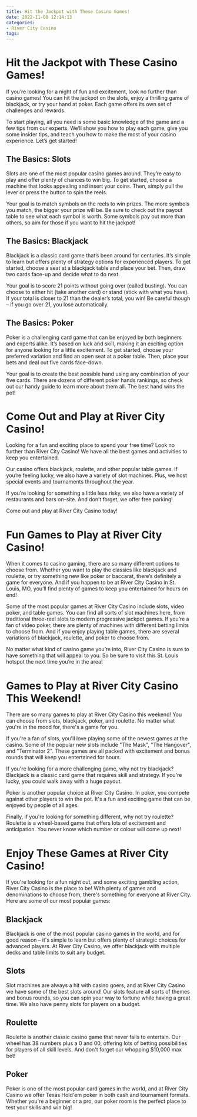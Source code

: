 ```yaml
---
title: Hit the Jackpot with These Casino Games!
date: 2022-11-08 12:14:13
categories:
- River City Casino
tags:
---
```



#  Hit the Jackpot with These Casino Games!

If you’re looking for a night of fun and excitement, look no further than casino games! You can hit the jackpot on the slots, enjoy a thrilling game of blackjack, or try your hand at poker. Each game offers its own set of challenges and rewards.

To start playing, all you need is some basic knowledge of the game and a few tips from our experts. We’ll show you how to play each game, give you some insider tips, and teach you how to make the most of your casino experience. Let’s get started!

## The Basics: Slots

Slots are one of the most popular casino games around. They’re easy to play and offer plenty of chances to win big. To get started, choose a machine that looks appealing and insert your coins. Then, simply pull the lever or press the button to spin the reels.

Your goal is to match symbols on the reels to win prizes. The more symbols you match, the bigger your prize will be. Be sure to check out the payout table to see what each symbol is worth. Some symbols pay out more than others, so aim for those if you want to hit the jackpot!

## The Basics: Blackjack

Blackjack is a classic card game that’s been around for centuries. It’s simple to learn but offers plenty of strategy options for experienced players. To get started, choose a seat at a blackjack table and place your bet. Then, draw two cards face-up and decide what to do next.

Your goal is to score 21 points without going over (called busting). You can choose to either hit (take another card) or stand (stick with what you have). If your total is closer to 21 than the dealer’s total, you win! Be careful though – if you go over 21, you lose automatically.

## The Basics: Poker

Poker is a challenging card game that can be enjoyed by both beginners and experts alike. It’s based on luck and skill, making it an exciting option for anyone looking for a little excitement. To get started, choose your preferred variation and find an open seat at a poker table. Then, place your bets and deal out five cards face-down.

Your goal is to create the best possible hand using any combination of your five cards. There are dozens of different poker hands rankings, so check out our handy guide to learn more about them all. The best hand wins the pot!

#  Come Out and Play at River City Casino!

Looking for a fun and exciting place to spend your free time? Look no further than River City Casino! We have all the best games and activities to keep you entertained.

Our casino offers blackjack, roulette, and other popular table games. If you’re feeling lucky, we also have a variety of slot machines. Plus, we host special events and tournaments throughout the year.

If you’re looking for something a little less risky, we also have a variety of restaurants and bars on-site. And don’t forget, we offer free parking!

Come out and play at River City Casino today!

#  Fun Games to Play at River City Casino!

When it comes to casino gaming, there are so many different options to choose from. Whether you want to play the classics like blackjack and roulette, or try something new like poker or baccarat, there’s definitely a game for everyone. And if you happen to be at River City Casino in St. Louis, MO, you’ll find plenty of games to keep you entertained for hours on end!

Some of the most popular games at River City Casino include slots, video poker, and table games. You can find all sorts of slot machines here, from traditional three-reel slots to modern progressive jackpot games. If you’re a fan of video poker, there are plenty of machines with different betting limits to choose from. And if you enjoy playing table games, there are several variations of blackjack, roulette, and poker to choose from.

No matter what kind of casino game you’re into, River City Casino is sure to have something that will appeal to you. So be sure to visit this St. Louis hotspot the next time you’re in the area!

#  Games to Play at River City Casino This Weekend!

There are so many games to play at River City Casino this weekend! You can choose from slots, blackjack, poker, and roulette. No matter what you're in the mood for, there's a game for you.

If you're a fan of slots, you'll love playing some of the newest games at the casino. Some of the popular new slots include "The Mask", "The Hangover", and "Terminator 2". These games are all packed with excitement and bonus rounds that will keep you entertained for hours.

If you're looking for a more challenging game, why not try blackjack? Blackjack is a classic card game that requires skill and strategy. If you're lucky, you could walk away with a huge payout.

Poker is another popular choice at River City Casino. In poker, you compete against other players to win the pot. It's a fun and exciting game that can be enjoyed by people of all ages.

Finally, if you're looking for something different, why not try roulette? Roulette is a wheel-based game that offers lots of excitement and anticipation. You never know which number or colour will come up next!

#  Enjoy These Games at River City Casino!

If you're looking for a fun night out, and some exciting gambling action, River City Casino is the place to be! With plenty of games and denominations to choose from, there's something for everyone at River City. Here are some of our most popular games:

## Blackjack

Blackjack is one of the most popular casino games in the world, and for good reason – it's simple to learn but offers plenty of strategic choices for advanced players. At River City Casino, we offer blackjack with multiple decks and table limits to suit any budget.

## Slots

Slot machines are always a hit with casino goers, and at River City Casino we have some of the best slots around! Our slots feature all sorts of themes and bonus rounds, so you can spin your way to fortune while having a great time. We also have penny slots for players on a budget.

## Roulette

Roulette is another classic casino game that never fails to entertain. Our wheel has 38 numbers plus a 0 and 00, offering lots of betting possibilities for players of all skill levels. And don't forget our whopping $10,000 max bet!


 ## Poker

Poker is one of the most popular card games in the world, and at River City Casino we offer Texas Hold'em poker in both cash and tournament formats. Whether you're a beginner or a pro, our poker room is the perfect place to test your skills and win big!